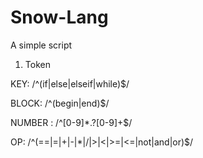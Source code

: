 # Snow-Lang
A simple script

1. Token

KEY:     /^(if|else|elseif|while)$/

BLOCK:   /^(begin|end)$/

NUMBER : /^[0-9]*\.?[0-9]+$/

OP:      /^(==|=|\+|-|\*|\/|>|<|>=|<=|not|and|or)$/

